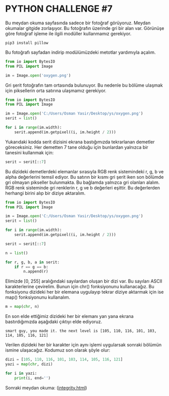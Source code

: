 # PYTHON CHALLENGE #7
Bu meydan okuma sayfasında sadece bir fotoğraf görüyoruz. Meydan okumalar gitgide zorlaşıyor. Bu fotoğrafın üzerinde gri bir alan var. Görünüşe göre fotoğraf işleme ile ilgili modüller kullanmamız gerekiyor.
```shell
pip3 install pillow
```
Bu fotoğrafı sayfadan indirip modülümüzdeki metotlar yardımıyla açalım.
```python
from io import BytesIO
from PIL import Image

im = Image.open('oxygen.png')
```
Gri şerit fotoğrafın tam ortasında bulunuyor. Bu nedenle bu bölüme ulaşmak için piksellerin orta satırına ulaşmamız gerekiyor.
```python
from io import BytesIO
from PIL import Image

im = Image.open('C:/Users/Osman Yasir/Desktop/ys/oxygen.png')
serit = list()

for i in range(im.width):
    serit.append(im.getpixel((i, im.height / 2)))
```
Yukarıdaki kodda serit dizisini ekrana bastığımızda tekrarlanan demetler göreceksiniz. Her demetten 7 tane olduğu için bunlardan yalnızca bir tanesini kullanmak için:
```python
serit = serit[::7]
```
Bu dizideki demetlerdeki elemanlar sırasıyla RGB renk sistemindeki r, g, b ve alpha değerlerini temsil ediyor. Bu satırın bir kısmı gri şerit iken son bölümde gri olmayan pikseller bulunmakta. Bu bağlamda yalnızca gri olanları alalım. RGB renk sisteminde gri renklerin r, g ve b değerleri eşittir. Bu değerlerden herhangi birini alıp bir diziye aktaralım.
```python
from io import BytesIO
from PIL import Image

im = Image.open('C:/Users/Osman Yasir/Desktop/ys/oxygen.png')
serit = list()

for i in range(im.width):
    serit.append(im.getpixel((i, im.height / 2)))

serit = serit[::7]

n = list()

for r, g, b, a in serit:
    if r == g == b:
        n.append(r)
```
Elimizde [0, 255] aralığındaki sayılardan oluşan bir dizi var. Bu sayıları ASCII karakterlerine çevirelim. Bunun için chr() fonksiyonunu kullanacağız. Bu fonksiyonu dizideki her bir elemana uygulayıp tekrar diziye aktarmak için ise map() fonksiyonunu kullanalım.
```python
m = map(chr, n)
```
En son elde ettiğimiz dizideki her bir elemanı yan yana ekrana bastırdığımızda aşağıdaki çıktıyı elde ediyoruz.
```
smart guy, you made it. the next level is [105, 110, 116, 101, 103, 114, 105, 116, 121]
```
Verilen dizideki her bir karakter için aynı işlemi uygularsak sonraki bölümün ismine ulaşacağız. Kodumuz son olarak şöyle olur:
```python
dizi = [105, 110, 116, 101, 103, 114, 105, 116, 121]
yazi = map(chr, dizi)

for i in yazi:
    print(i, end='')
```
Sonraki meydan okuma: ([integrity.html](http://www.pythonchallenge.com/pc/def/integrity.html))